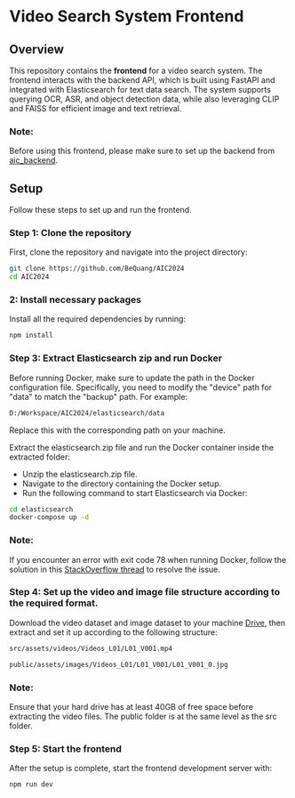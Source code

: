 # Video Search System Frontend

## Overview

This repository contains the **frontend** for a video search system. The frontend interacts with the backend API, which is built using FastAPI and integrated with Elasticsearch for text data search. The system supports querying OCR, ASR, and object detection data, while also leveraging CLIP and FAISS for efficient image and text retrieval.

### Note:

Before using this frontend, please make sure to set up the backend from [aic_backend](https://github.com/xlinh2301/aic_backend).

## Setup

Follow these steps to set up and run the frontend.

### Step 1: Clone the repository

First, clone the repository and navigate into the project directory:

```bash
git clone https://github.com/BeQuang/AIC2024
cd AIC2024
```

### 2: Install necessary packages

Install all the required dependencies by running:

```bash
npm install
```

### Step 3: Extract Elasticsearch zip and run Docker

Before running Docker, make sure to update the path in the Docker configuration file. Specifically, you need to modify the "device" path for "data" to match the "backup" path. For example:

```bash
D:/Workspace/AIC2024/elasticsearch/data
```

Replace this with the corresponding path on your machine.

Extract the elasticsearch.zip file and run the Docker container inside the extracted folder:

- Unzip the elasticsearch.zip file.
- Navigate to the directory containing the Docker setup.
- Run the following command to start Elasticsearch via Docker:

```bash
cd elasticsearch
docker-compose up -d
```

### Note:

If you encounter an error with exit code 78 when running Docker, follow the solution in this [StackOverflow thread](https://stackoverflow.com/questions/56937171/efk-elasticsearch-1-exited-with-code-78-when-install-elasticsearch) to resolve the issue.

### Step 4: Set up the video and image file structure according to the required format.

Download the video dataset and image dataset to your machine [Drive](https://drive.google.com/file/d/1-HZEpOnVWgpYiTmog-KAZ9Hxa8Ra-gMv/view?fbclid=IwY2xjawFSEmFleHRuA2FlbQIxMQABHSaKA9xGBhwN9lxzxRyoSAojxKHeJk7L5pFe49BM0ng8hCsryqvi1VA1mQ_aem_qep-WTJZoa3Fk5JNSRKGzg), then extract and set it up according to the following structure:

```bash
src/assets/videos/Videos_L01/L01_V001.mp4
```

```bash
public/assets/images/Videos_L01/L01_V001/L01_V001_0.jpg
```

### Note:

Ensure that your hard drive has at least 40GB of free space before extracting the video files. The public folder is at the same level as the src folder.

### Step 5: Start the frontend

After the setup is complete, start the frontend development server with:

```bash
npm run dev
```
